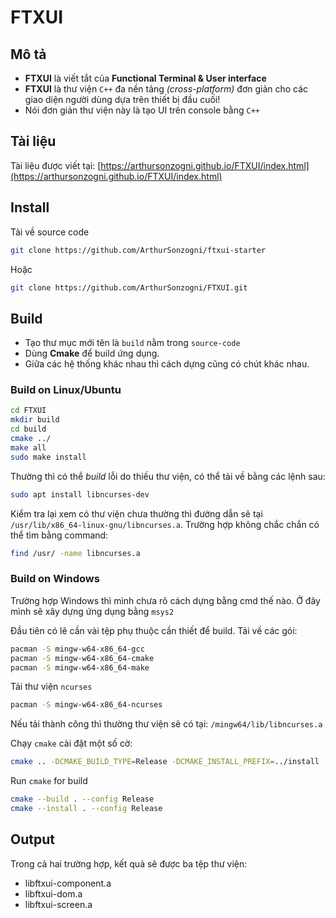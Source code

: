 # FTXUI

## Mô tả

- __FTXUI__ là viết tắt của __Functional Terminal & User interface__
- __FTXUI__ là thư viện `C++` đa nền tảng _(cross-platform)_ đơn giản cho các giao diện người dùng dựa trên thiết bị đầu cuối!
- Nói đơn giản thư viện này là tạo UI trên console bằng `C++`

## Tài liệu

Tài liệu được viết tại: [https://arthursonzogni.github.io/FTXUI/index.html](https://arthursonzogni.github.io/FTXUI/index.html)

## Install

Tải về source code

```bash
git clone https://github.com/ArthurSonzogni/ftxui-starter
```

Hoặc

```bash
git clone https://github.com/ArthurSonzogni/FTXUI.git
```

## Build

- Tạo thư mục mới tên là `build` nằm trong `source-code`
- Dùng __Cmake__ để build ứng dụng.
- Giữa các hệ thống khác nhau thì cách dựng cũng có chút khác nhau.

### Build on Linux/Ubuntu

```bash
cd FTXUI
mkdir build
cd build
cmake ../
make all
sudo make install
```
Thường thì có thể _build_ lỗi do thiếu thư viện, có thể tải về bằng các lệnh sau:

```bash
sudo apt install libncurses-dev
```

Kiểm tra lại xem có thư viện chưa thường thì đường dẫn sẽ tại `/usr/lib/x86_64-linux-gnu/libncurses.a`. Trường hợp không chắc chắn có thể tìm bằng command:
```bash
find /usr/ -name libncurses.a
```

### Build on Windows

Trường hợp Windows thì mình chưa rõ cách dựng bằng cmd thế nào. Ở đây mình sẽ xây dựng ứng dụng bằng `msys2`

Đầu tiên có lẽ cần vài tệp phụ thuộc cần thiết để build. Tải về các gói:

```bash
pacman -S mingw-w64-x86_64-gcc
pacman -S mingw-w64-x86_64-cmake
pacman -S mingw-w64-x86_64-make
```

Tải thư viện `ncurses`

```bash
pacman -S mingw-w64-x86_64-ncurses
```

Nếu tải thành công thì thường thư viện sẽ có tại: `/mingw64/lib/libncurses.a`

Chạy `cmake` cài đặt một số cờ:

```bash
cmake .. -DCMAKE_BUILD_TYPE=Release -DCMAKE_INSTALL_PREFIX=../install -DDCMAKE_CXX_COMPILER=/mingw64/bin/x86_64-w64-mingw32-g++.exe
```
Run `cmake` for build

```bash
cmake --build . --config Release
cmake --install . --config Release
```

## Output

Trong cả hai trường hợp, kết quả sẽ được ba tệp thư viện:

- libftxui-component.a
- libftxui-dom.a
- libftxui-screen.a